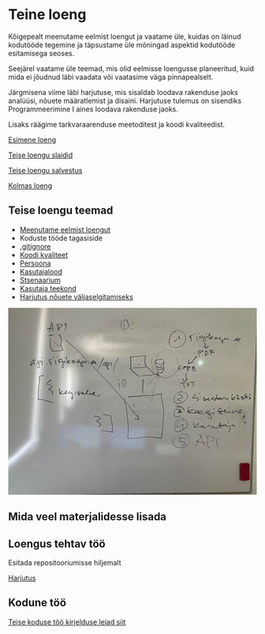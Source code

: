 # Teine loeng

Kõigepealt meenutame eelmist loengut ja vaatame üle, kuidas on läinud kodutööde tegemine ja täpsustame üle mõningad aspektid kodutööde esitamisega seoses.

Seejärel vaatame üle teemad, mis olid eelmisse loengusse planeeritud, kuid mida ei jõudnud läbi vaadata või vaatasime väga pinnapealselt.

Järgmisena viime läbi harjutuse, mis sisaldab loodava rakenduse jaoks analüüsi, nõuete määratlemist ja disaini. Harjutuse tulemus on sisendiks Programmeerimine I aines loodava rakenduse jaoks.

Lisaks räägime tarkvaraarenduse meetoditest ja koodi kvaliteedist.

[Esimene loeng](../loeng_01/README.md)

[Teise loengu slaidid](files/slaidid_02.pdf)

[Teise loengu salvestus]()

[Kolmas loeng](../loeng_03/README.md)

## Teise loengu teemad

- [Meenutame eelmist loengut](../loeng_01/README.md)
- Koduste tööde tagasiside
- [.gitignore](../../concepts/gitignore/README.md)
- [Koodi kvaliteet](../../concepts/koodikvaliteet/README.md)
- [Persoona](../../concepts/persoona/README.md)
- [Kasutajalood](../../concepts/kasutajalugu/README.md)
- [Stsenaarium](../../concepts/stsenaarium/README.md)
- [Kasutaja teekond](../../concepts/kasutajateekond/README.md)
- [Harjutus nõuete väljaselgitamiseks](files/harjutus.md)

![Teine loeng](files/teine_loeng.jpg)

## Mida veel materjalidesse lisada

## Loengus tehtav töö

Esitada repositooriumisse hiljemalt

[Harjutus](files/harjutus.md)

## Kodune töö

[Teise koduse töö kirjelduse leiad siit](../../docs/kodusedtood/kodune_02.md)
